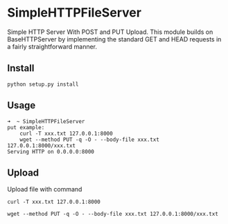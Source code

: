 # SimpleHTTPFileServer
Simple HTTP Server With POST and PUT Upload.
This module builds on BaseHTTPServer by implementing the standard GET and HEAD requests in a fairly straightforward manner.



## Install

```
python setup.py install
```



## Usage

```
➜  ~ SimpleHTTPFileServer
put example:
    curl -T xxx.txt 127.0.0.1:8000
    wget --method PUT -q -O - --body-file xxx.txt 127.0.0.1:8000/xxx.txt
Serving HTTP on 0.0.0.0:8000
```



## Upload

Upload file with command

```
curl -T xxx.txt 127.0.0.1:8000
```

```
wget --method PUT -q -O - --body-file xxx.txt 127.0.0.1:8000/xxx.txt
```



